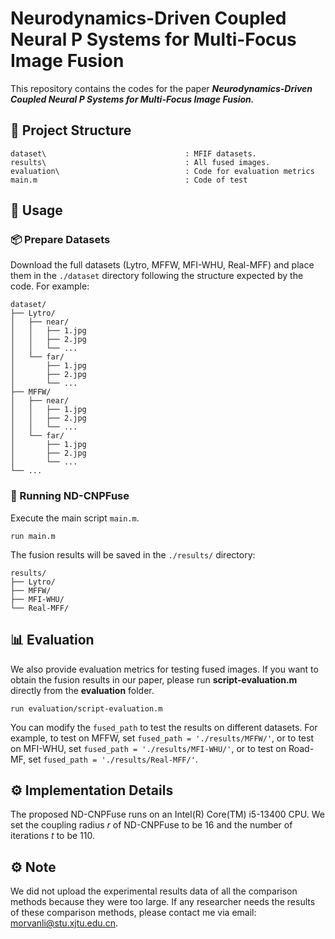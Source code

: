 # Neurodynamics-Driven Coupled Neural P Systems for Multi-Focus Image Fusion

This repository contains the codes for the paper ***Neurodynamics-Driven Coupled Neural P Systems for Multi-Focus Image Fusion.***

## 📁 Project Structure

    dataset\                               : MFIF datasets.
    results\                               : All fused images.
    evaluation\                            : Code for evaluation metrics
    main.m                                 : Code of test

## 🚀 Usage
### 📦 Prepare Datasets 
Download the full datasets (Lytro, MFFW, MFI-WHU, Real-MFF) and place them in the `./dataset` directory following the structure expected by the code. For example:
```
dataset/
├── Lytro/
│   ├── near/
│   │   ├── 1.jpg
│   │   ├── 2.jpg
│   │   └── ...
│   └── far/
│       ├── 1.jpg
│       ├── 2.jpg
│       └── ...
├── MFFW/
│   ├── near/
│   │   ├── 1.jpg
│   │   ├── 2.jpg
│   │   └── ...
│   └── far/
│       ├── 1.jpg
│       ├── 2.jpg
│       └── ...
└── ...
```

### 🧪 Running  ND-CNPFuse

Execute the main script `main.m`. 
```
run main.m 
```

The fusion results will be saved in the `./results/` directory:

```
results/
├── Lytro/
├── MFFW/
├── MFI-WHU/
└── Real-MFF/
```

## 📊 Evaluation
We also provide evaluation metrics for testing fused images. If you want to obtain the fusion results in our paper, please run **script-evaluation.m** directly from the **evaluation** folder.

```
run evaluation/script-evaluation.m
```



You can modify the `fused_path` to test the results on different datasets. For example, to test on MFFW, set `fused_path = './results/MFFW/'`, or to test on MFI-WHU, set `fused_path = './results/MFI-WHU/'`, or to test on Road-MF, set `fused_path = './results/Real-MFF/'`.

## ⚙ Implementation Details
The proposed ND-CNPFuse runs on an Intel(R) Core(TM) i5-13400 CPU. We set the coupling radius $r$ of ND-CNPFuse to be 16 and the number of iterations $t$ to be 110.

## ⚙ Note
We did not upload the experimental results data of all the comparison methods because they were too large. If any researcher needs the results of these comparison methods, please contact me via email: morvanli@stu.xjtu.edu.cn.